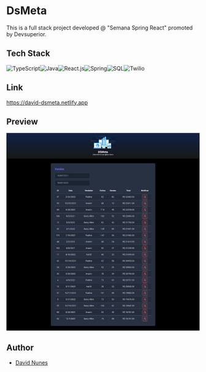 # DsMeta

This is a full stack project developed @ "Semana Spring React" promoted by Devsuperior.

## Tech Stack

<img alt="TypeScript" width="26px" src="https://cdn-icons-png.flaticon.com/512/5968/5968381.png" /><img alt="Java" width="26px" src="https://cdn-icons-png.flaticon.com/512/226/226777.png" /><img alt="React.js" width="26px" src="https://cdn-icons-png.flaticon.com/512/919/919851.png" /><img alt="Spring" width="86px" src="https://spring.io/images/spring-logo-9146a4d3298760c2e7e49595184e1975.svg" /><img alt="SQL" width="26px" src="https://cdn-icons-png.flaticon.com/512/2772/2772128.png" /><img alt="Twilio" width="26px" src="https://smbhd.com/wp-content/uploads/2022/02/Twilio-Logo-1.png" />


## Link
https://david-dsmeta.netlify.app

## Preview

![](project-img.jpg)

## Author

- [David Nunes](https://www.github.com/Dnuns)
